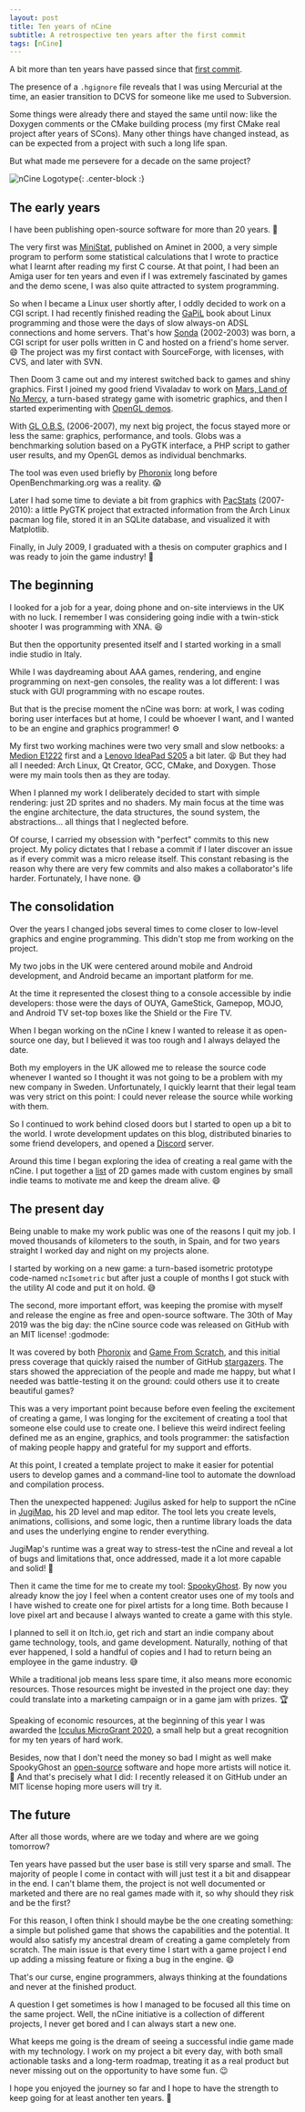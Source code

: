 ```yaml
---
layout: post
title: Ten years of nCine
subtitle: A retrospective ten years after the first commit
tags: [nCine]
---
```


A bit more than ten years have passed since that [first commit](https://github.com/nCine/nCine/commit/6bf318de68ed5c453eaacd867c8e83c853f64edc).

The presence of a `.hgignore` file reveals that I was using Mercurial at the time, an easier transition to DCVS for someone like me used to Subversion.

Some things were already there and stayed the same until now: like the Doxygen comments or the CMake building process (my first CMake real project after years of SCons).
Many other things have changed instead, as can be expected from a project with such a long life span.

But what made me persevere for a decade on the same project?

![nCine Logotype](/images/nCine_logotype.png "nCine_logotype"){: .center-block :}

## The early years

I have been publishing open-source software for more than 20 years. :floppy_disk:

The very first was [MiniStat](http://aminet.net/package/dev/src/MiniStat), published on Aminet in 2000, a very simple program to perform some statistical calculations that I wrote to practice what I learnt after reading my first C course.
At that point, I had been an Amiga user for ten years and even if I was extremely fascinated by games and the demo scene, I was also quite attracted to system programming.

So when I became a Linux user shortly after, I oddly decided to work on a CGI script. I had recently finished reading the [GaPiL](https://gapil.gnulinux.it/) book about Linux programming and those were the days of slow always-on ADSL connections and home servers.
That's how [Sonda](http://sonda.sourceforge.net/) (2002-2003) was born, a CGI script for user polls written in C and hosted on a friend's home server. :smile: The project was my first contact with SourceForge, with licenses, with CVS, and later with SVN.

Then Doom 3 came out and my interest switched back to games and shiny graphics. First I joined my good friend Vivaladav to work on [Mars, Land of No Mercy](https://sourceforge.net/projects/mars/), a turn-based strategy game with isometric graphics, and then I started experimenting with [OpenGL demos](https://www.autistici.org/encelo/prog_gldemos.php).

With [GL O.B.S.](http://globs.sourceforge.net/) (2006-2007), my next big project, the focus stayed more or less the same: graphics, performance, and tools.
Globs was a benchmarking solution based on a PyGTK interface, a PHP script to gather user results, and my OpenGL demos as individual benchmarks.

The tool was even used briefly by [Phoronix](https://www.phoronix.com/scan.php?page=article&item=599&num=7) long before OpenBenchmarking.org was a reality. :scream:

Later I had some time to deviate a bit from graphics with [PacStats](https://github.com/encelo/pacstats) (2007-2010): a little PyGTK project that extracted information from the Arch Linux pacman log file, stored it in an SQLite database, and visualized it with Matplotlib.

Finally, in July 2009, I graduated with a thesis on computer graphics and I was ready to join the game industry! :muscle:

## The beginning

I looked for a job for a year, doing phone and on-site interviews in the UK with no luck. I remember I was considering going indie with a twin-stick shooter I was programming with XNA. :laughing:

But then the opportunity presented itself and I started working in a small indie studio in Italy.

While I was daydreaming about AAA games, rendering, and engine programming on next-gen consoles, the reality was a lot different: I was stuck with GUI programming with no escape routes.

But that is the precise moment the nCine was born: at work, I was coding boring user interfaces but at home, I could be whoever I want, and I wanted to be an engine and graphics programmer! :gear:

My first two working machines were two very small and slow netbooks: a [Medion E1222](http://encelo.netsons.org/old/my-computers/atom-2/) first and a [Lenovo IdeaPad S205](http://encelo.netsons.org/old/my-computers/gluon/) a bit later. :tired_face:
But they had all I needed: Arch Linux, Qt Creator, GCC, CMake, and Doxygen. Those were my main tools then as they are today.

When I planned my work I deliberately decided to start with simple rendering: just 2D sprites and no shaders. My main focus at the time was the engine architecture, the data structures, the sound system, the abstractions... all things that I neglected before.

Of course, I carried my obsession with "perfect" commits to this new project. My policy dictates that I rebase a commit if I later discover an issue as if every commit was a micro release itself.
This constant rebasing is the reason why there are very few commits and also makes a collaborator's life harder. Fortunately, I have none. :sweat_smile:

## The consolidation

Over the years I changed jobs several times to come closer to low-level graphics and engine programming. This didn't stop me from working on the project.

My two jobs in the UK were centered around mobile and Android development, and Android became an important platform for me.

At the time it represented the closest thing to a console accessible by indie developers: those were the days of OUYA, GameStick, Gamepop, MOJO, and Android TV set-top boxes like the Shield or the Fire TV.

When I began working on the nCine I knew I wanted to release it as open-source one day, but I believed it was too rough and I always delayed the date.

Both my employers in the UK allowed me to release the source code whenever I wanted so I thought it was not going to be a problem with my new company in Sweden. Unfortunately, I quickly learnt that their legal team was very strict on this point: I could never release the source while working with them.

So I continued to work behind closed doors but I started to open up a bit to the world. I wrote development updates on this blog, distributed binaries to some friend developers, and opened a [Discord](https://discord.gg/495ab6Y) server.

Around this time I began exploring the idea of creating a real game with the nCine. I put together a [list](https://docs.google.com/spreadsheets/d/1z1RV6w4HjPODFcao34h72Vw-9KxtQ9rv0ZM7folTUMU/edit) of 2D games made with custom engines by small indie teams to motivate me and keep the dream alive. :smile:

## The present day

Being unable to make my work public was one of the reasons I quit my job. I moved thousands of kilometers to the south, in Spain, and for two years straight I worked day and night on my projects alone.

I started by working on a new game: a turn-based isometric prototype code-named `ncIsometric` but after just a couple of months I got stuck with the utility AI code and put it on hold. :sweat_smile:

The second, more important effort, was keeping the promise with myself and release the engine as free and open-source software. The 30th of May 2019 was the big day: the nCine source code was released on GitHub with an MIT license! :godmode:

It was covered by both [Phoronix](https://www.phoronix.com/scan.php?page=news_item&px=nCine-Game-Engine) and [Game From Scratch](https://gamefromscratch.com/ncine-2d-open-source-game-engine/), and this initial press coverage that quickly raised the number of GitHub [stargazers](https://github.com/nCine/nCine/stargazers).
The stars showed the appreciation of the people and made me happy, but what I needed was battle-testing it on the ground: could others use it to create beautiful games?

This was a very important point because before even feeling the excitement of creating a game, I was longing for the excitement of creating a tool that someone else could use to create one.
I believe this weird indirect feeling defined me as an engine, graphics, and tools programmer: the satisfaction of making people happy and grateful for my support and efforts.

At this point, I created a template project to make it easier for potential users to develop games and a command-line tool to automate the download and compilation process.

Then the unexpected happened: Jugilus asked for help to support the nCine in [JugiMap](http://jugimap.com/), his 2D level and map editor. The tool lets you create levels, animations, collisions, and some logic, then a runtime library loads the data and uses the underlying engine to render everything.

JugiMap's runtime was a great way to stress-test the nCine and reveal a lot of bugs and limitations that, once addressed, made it a lot more capable and solid! :muscle:

Then it came the time for me to create my tool: [SpookyGhost](https://encelo.itch.io/spookyghost). By now you already know the joy I feel when a content creator uses one of my tools and I have wished to create one for pixel artists for a long time.
Both because I love pixel art and because I always wanted to create a game with this style.

I planned to sell it on Itch.io, get rich and start an indie company about game technology, tools, and game development. Naturally, nothing of that ever happened, I sold a handful of copies and I had to return being an employee in the game industry. :sweat_smile:

While a traditional job means less spare time, it also means more economic resources. Those resources might be invested in the project one day: they could translate into a marketing campaign or in a game jam with prizes. :trophy:

Speaking of economic resources, at the beginning of this year I was awarded the [Icculus MicroGrant 2020](https://icculus.org/microgrant/2020/), a small help but a great recognition for my ten years of hard work.

Besides, now that I don't need the money so bad I might as well make SpookyGhost an [open-source](https://encelo.itch.io/spookyghost/devlog/256745/spookyghost-is-now-free-and-open-source) software and hope more artists will notice it. :thinking:
And that's precisely what I did: I recently released it on GitHub under an MIT license hoping more users will try it.

## The future

After all those words, where are we today and where are we going tomorrow?

Ten years have passed but the user base is still very sparse and small. The majority of people I come in contact with will just test it a bit and disappear in the end.
I can't blame them, the project is not well documented or marketed and there are no real games made with it, so why should they risk and be the first?

For this reason, I often think I should maybe be the one creating something: a simple but polished game that shows the capabilities and the potential. It would also satisfy my ancestral dream of creating a game completely from scratch.
The main issue is that every time I start with a game project I end up adding a missing feature or fixing a bug in the engine. :smile:

That's our curse, engine programmers, always thinking at the foundations and never at the finished product.

A question I get sometimes is how I managed to be focused all this time on the same project. Well, the nCine initiative is a collection of different projects, I never get bored and I can always start a new one.

What keeps me going is the dream of seeing a successful indie game made with my technology. I work on my project a bit every day, with both small actionable tasks and a long-term roadmap, treating it as a real product but never missing out on the opportunity to have some fun. :wink:

I hope you enjoyed the journey so far and I hope to have the strength to keep going for at least another ten years. :muscle:
